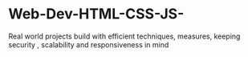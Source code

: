 # Web-Dev-HTML-CSS-JS-
Real world projects build with efficient techniques, measures, keeping security , scalability and responsiveness in mind 
